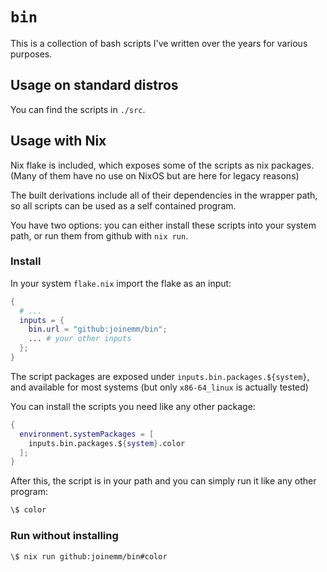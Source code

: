 # `bin`

This is a collection of bash scripts I've written over the years for various purposes.

## Usage on standard distros

You can find the scripts in `./src`.

## Usage with Nix

Nix flake is included, which exposes some of the scripts as nix packages. (Many of them have no use on NixOS but are here for legacy reasons)

The built derivations include all of their dependencies in the wrapper path, so all scripts can be used as a self contained program.

You have two options: you can either install these scripts into your system path, or run them from github with `nix run`.

### Install

In your system `flake.nix` import the flake as an input:

```nix
{
  # ...
  inputs = {
    bin.url = "github:joinemm/bin";
    ... # your other inputs
  };
}
```

The script packages are exposed under `inputs.bin.packages.${system}`, and available for most systems (but only `x86-64_linux` is actually tested)

You can install the scripts you need like any other package:

```nix
{
  environment.systemPackages = [
    inputs.bin.packages.${system}.color
  ];
}
```

After this, the script is in your path and you can simply run it like any other program:

```sh
\$ color
```

### Run without installing

```sh
\$ nix run github:joinemm/bin#color
```
